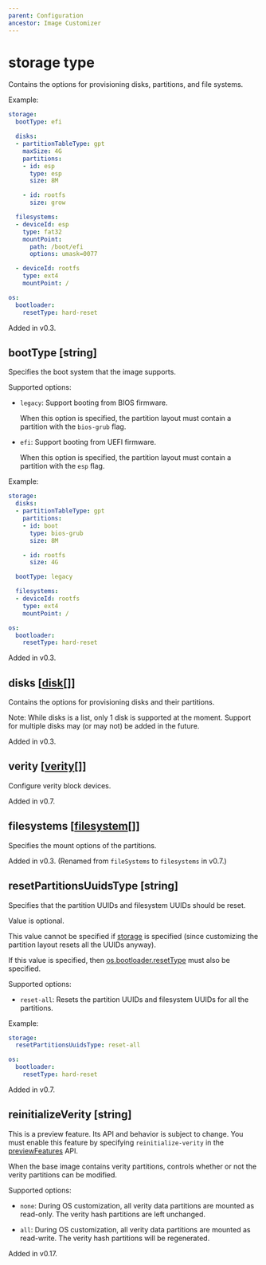 ```yaml
---
parent: Configuration
ancestor: Image Customizer
---
```


# storage type

Contains the options for provisioning disks, partitions, and file systems.

Example:

```yaml
storage:
  bootType: efi

  disks:
  - partitionTableType: gpt
    maxSize: 4G
    partitions:
    - id: esp
      type: esp
      size: 8M

    - id: rootfs
      size: grow

  filesystems:
  - deviceId: esp
    type: fat32
    mountPoint:
      path: /boot/efi
      options: umask=0077

  - deviceId: rootfs
    type: ext4
    mountPoint: /

os:
  bootloader:
    resetType: hard-reset
```

Added in v0.3.

## bootType [string]

Specifies the boot system that the image supports.

Supported options:

- `legacy`: Support booting from BIOS firmware.

  When this option is specified, the partition layout must contain a partition with the
  `bios-grub` flag.

- `efi`: Support booting from UEFI firmware.

  When this option is specified, the partition layout must contain a partition with the
  `esp` flag.

Example:

```yaml
storage:
  disks:
  - partitionTableType: gpt
    partitions:
    - id: boot
      type: bios-grub
      size: 8M

    - id: rootfs
      size: 4G

  bootType: legacy

  filesystems:
  - deviceId: rootfs
    type: ext4
    mountPoint: /

os:
  bootloader:
    resetType: hard-reset
```

Added in v0.3.

## disks [[disk](./disk.md)[]]

Contains the options for provisioning disks and their partitions.

Note: While disks is a list, only 1 disk is supported at the moment.
Support for multiple disks may (or may not) be added in the future.

Added in v0.3.

## verity [[verity](./verity.md)[]]

Configure verity block devices.

Added in v0.7.

## filesystems [[filesystem](./filesystem.md)[]]

Specifies the mount options of the partitions.

Added in v0.3.
(Renamed from `fileSystems` to `filesystems` in v0.7.)

## resetPartitionsUuidsType [string]

Specifies that the partition UUIDs and filesystem UUIDs should be reset.

Value is optional.

This value cannot be specified if [storage](./storage.md) is specified (since
customizing the partition layout resets all the UUIDs anyway).

If this value is specified, then [os.bootloader.resetType](./bootloader.md#resettype-string)
must also be specified.

Supported options:

- `reset-all`: Resets the partition UUIDs and filesystem UUIDs for all the partitions.

Example:

```yaml
storage:
  resetPartitionsUuidsType: reset-all

os:
  bootloader:
    resetType: hard-reset
```

Added in v0.7.

## reinitializeVerity [string]

This is a preview feature.
Its API and behavior is subject to change.
You must enable this feature by specifying `reinitialize-verity` in the
[previewFeatures](./config.md#previewfeatures-string) API.

When the base image contains verity partitions, controls whether or not the verity
partitions can be modified.

Supported options:

- `none`: During OS customization, all verity data partitions are mounted as read-only.
  The verity hash partitions are left unchanged.

- `all`: During OS customization, all verity data partitions are mounted as read-write.
  The verity hash partitions will be regenerated.

Added in v0.17.

